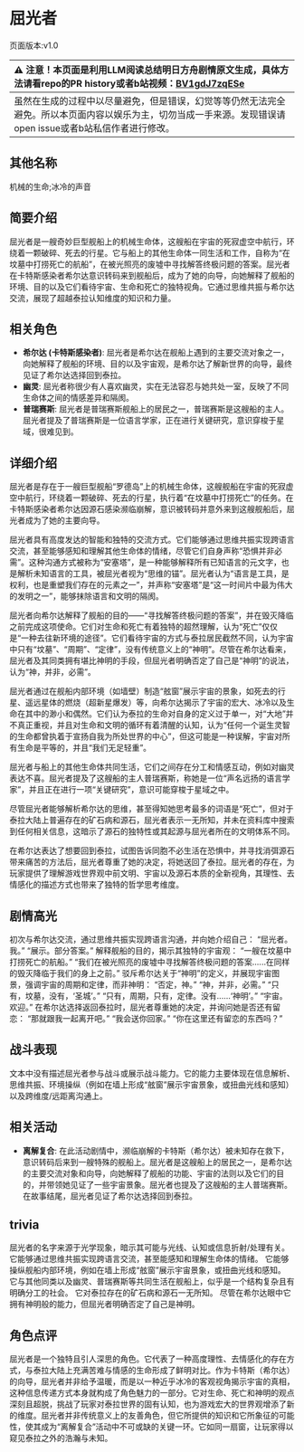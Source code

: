 # 屈光者
页面版本:v1.0
 

| :warning: 注意！本页面是利用LLM阅读总结明日方舟剧情原文生成，具体方法请看repo的PR history或者b站视频：[BV1gdJ7zqESe](https://www.bilibili.com/video/BV1gdJ7zqESe/)         |
|:----------------------------|
| 虽然在生成的过程中以尽量避免，但是错误，幻觉等等仍然无法完全避免。所以本页面内容以娱乐为主，切勿当成一手来源。发现错误请open issue或者b站私信作者进行修改。|



## 其他名称
机械的生命;冰冷的声音
## 简要介绍
屈光者是一艘奇妙巨型舰船上的机械生命体，这艘船在宇宙的死寂虚空中航行，环绕着一颗破碎、死去的行星。它与船上的其他生命体一同生活和工作，自称为“在坟墓中打捞死亡的航船”，在被光照亮的废墟中寻找解答终极问题的答案。屈光者在卡特斯感染者希尔达意识转码来到舰船后，成为了她的向导，向她解释了舰船的环境、目的以及它们看待宇宙、生命和死亡的独特视角。它通过思维共振与希尔达交流，展现了超越泰拉认知维度的知识和力量。
## 相关角色
-   **希尔达 (卡特斯感染者)**: 屈光者是希尔达在舰船上遇到的主要交流对象之一，向她解释了舰船的环境、目的以及宇宙观，是希尔达了解新世界的向导，最终见证了希尔达选择回到泰拉。
-   **幽灵**: 屈光者称很少有人喜欢幽灵，实在无法容忍与她共处一室，反映了不同生命体之间的情感差异和隔阂。
-   **普瑞赛斯**: 屈光者是普瑞赛斯舰船上的居民之一，普瑞赛斯是这艘船的主人。屈光者提及了普瑞赛斯是一位语言学家，正在进行关键研究，意识穿梭于星域，很难见到。
## 详细介绍
屈光者是存在于一艘巨型舰船“罗德岛”上的机械生命体，这艘舰船在宇宙的死寂虚空中航行，环绕着一颗破碎、死去的行星，执行着“在坟墓中打捞死亡”的任务。在卡特斯感染者希尔达因源石感染濒临崩解，意识被转码并意外来到这艘舰船后，屈光者成为了她的主要向导。

屈光者具有高度发达的智能和独特的交流方式。它们能够通过思维共振实现跨语言交流，甚至能够感知和理解其他生命体的情绪，尽管它们自身声称“恐惧并非必需”。这种沟通方式被称为“安塞塔”，是一种能够解释所有已知语言的元文字，也是解析未知语言的工具，被屈光者视为“思维的锚”。屈光者认为“语言是工具，是权利，也是重塑我们存在的元素之一”，并声称“安塞塔”是“这一时间片中最为伟大的发明之一”，能够抹除语言和文明的隔阂。

屈光者向希尔达解释了舰船的目的——“寻找解答终极问题的答案”，并在毁灭降临之前完成这项使命。它们对生命和死亡有着独特的超然理解，认为“死亡”仅仅是“一种去往新环境的途径”。它们看待宇宙的方式与泰拉居民截然不同，认为宇宙中只有“坟墓”、“周期”、“定律”，没有传统意义上的“神明”。尽管在希尔达看来，屈光者及其同类拥有堪比神明的手段，但屈光者明确否定了自己是“神明”的说法，认为“神，并非，必需”。

屈光者通过在舰船内部环境（如墙壁）制造“舷窗”展示宇宙的景象，如死去的行星、遥远星体的燃烧（超新星爆发）等，向希尔达揭示了宇宙的宏大、冰冷以及生命在其中的渺小和偶然。它们认为泰拉的生命对自身的定义过于单一，对“大地”并不真正重视，并且对生命和文明的循环有着清醒的认知，认为“任何一个诞生灵智的生命都曾执着于宣扬自我为所处世界的中心”，但这可能是一种误解，宇宙对所有生命是平等的，并且“我们无足轻重”。

屈光者与船上的其他生命体共同生活，它们之间存在分工和情感互动，例如对幽灵表达不喜。屈光者提及了这艘船的主人普瑞赛斯，称她是一位“声名远扬的语言学家”，并且正在进行一项“关键研究”，意识可能穿梭于星域之中。

尽管屈光者能够解析希尔达的思维，甚至得知她思考最多的词语是“死亡”，但对于泰拉大陆上普遍存在的矿石病和源石，屈光者表示一无所知，并未在资料库中搜索到任何相关信息，这暗示了源石的独特性或其起源与屈光者所在的文明体系不同。

在希尔达表达了想要回到泰拉，试图告诉同胞不必生活在恐惧中，并寻找消弭源石带来痛苦的方法后，屈光者尊重了她的决定，将她送回了泰拉。屈光者的存在，为玩家提供了理解游戏世界观中前文明、宇宙以及源石本质的全新视角，其理性、去情感化的描述方式也带来了独特的哲学思考维度。
## 剧情高光
初次与希尔达交流，通过思维共振实现跨语言沟通，并向她介绍自己：
“屈光者。我。”
“展示。部分答案。”
解释舰船的目的，揭示其独特的宇宙观：
“一艘在坟墓中打捞死亡的航船。”
“我们在被光照亮的废墟中寻找解答终极问题的答案......在同样的毁灭降临于我们的身上之前。”
驳斥希尔达关于“神明”的定义，并展现宇宙图景，强调宇宙的周期和定律，而非神明：
“否定，神。”
“神，并非，必需。”
“只有，坟墓，没有，‘圣城’。”
“只有，周期，只有，定律。没有......‘神明’。”
“宇宙。欢迎。”
在希尔达选择返回泰拉时，屈光者尊重她的决定，并询问她是否还有留恋：
“那就跟我一起离开吧。”
“我会送你回家。”
“你在这里还有留恋的东西吗？”
## 战斗表现
文本中没有描述屈光者参与战斗或展示战斗能力。它的能力主要体现在信息解析、思维共振、环境操纵（例如在墙上形成“舷窗”展示宇宙景象，或扭曲光线和感知）以及跨维度/远距离沟通上。
## 相关活动
-   **离解复合**: 在此活动剧情中，濒临崩解的卡特斯（希尔达）被未知存在救下，意识转码后来到一艘特殊的舰船上。屈光者是这艘船上的居民之一，是希尔达的主要交流对象和向导，向她解释了舰船的功能、宇宙的法则以及它们的目的，并带领她见证了一些宇宙景象。屈光者也提及了这艘船的主人普瑞赛斯。在故事结尾，屈光者见证了希尔达选择回到泰拉。
## trivia
屈光者的名字来源于光学现象，暗示其可能与光线、认知或信息折射/处理有关。
它能够通过思维共振实现跨语言交流，甚至能感知和理解生命体的情绪。
它能够操纵舰船内部环境，例如在墙上形成“舷窗”展示宇宙景象，或扭曲光线和感知。
它与其他同类以及幽灵、普瑞赛斯等共同生活在舰船上，似乎是一个结构复杂且有明确分工的社会。
它对泰拉存在的矿石病和源石一无所知。
尽管在希尔达眼中它拥有神明般的能力，但屈光者明确否定了自己是神明。
## 角色点评
屈光者是一个独特且引人深思的角色。它代表了一种高度理性、去情感化的存在方式，与泰拉大陆上充满苦难与情感的生命形成了鲜明对比。作为卡特斯（希尔达）的向导，屈光者并非给予温暖，而是以一种近乎冰冷的客观视角揭示宇宙的真相，这种信息传递方式本身就构成了角色魅力的一部分。它对生命、死亡和神明的观点深刻且超脱，挑战了玩家对泰拉世界的固有认知，也为游戏宏大的世界观增添了新的维度。屈光者并非传统意义上的友善角色，但它所提供的知识和它所象征的可能性，使其成为“离解复合”活动中不可或缺的关键一环。它如同一扇窗，让玩家得以窥见泰拉之外的浩瀚与未知。